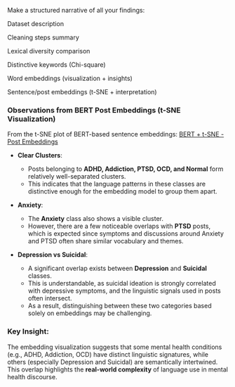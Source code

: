 Make a structured narrative of all your findings:

Dataset description

Cleaning steps summary

Lexical diversity comparison

Distinctive keywords (Chi-square)

Word embeddings (visualization + insights)

Sentence/post embeddings (t-SNE + interpretation)



### Observations from BERT Post Embeddings (t-SNE Visualization)

From the t-SNE plot of BERT-based sentence embeddings:
[BERT + t-SNE -Post Embeddings](https://github.com/TuliDas/MindScan-NLP/blob/main/images/eda/embeddings/BERT_tSNE_Post_Embeddings.png)
- **Clear Clusters**:  
  - Posts belonging to **ADHD, Addiction, PTSD, OCD, and Normal** form relatively well-separated clusters.  
  - This indicates that the language patterns in these classes are distinctive enough for the embedding model to group them apart.

- **Anxiety**:  
  - The **Anxiety** class also shows a visible cluster.  
  - However, there are a few noticeable overlaps with **PTSD** posts, which is expected since symptoms and discussions around Anxiety and PTSD often share similar vocabulary and themes.

- **Depression vs Suicidal**:  
  - A significant overlap exists between **Depression** and **Suicidal** classes.  
  - This is understandable, as suicidal ideation is strongly correlated with depressive symptoms, and the linguistic signals used in posts often intersect.  
  - As a result, distinguishing between these two categories based solely on embeddings may be challenging.

### Key Insight:
The embedding visualization suggests that some mental health conditions (e.g., ADHD, Addiction, OCD) have distinct linguistic signatures, while others (especially Depression and Suicidal) are semantically intertwined. This overlap highlights the **real-world complexity** of language use in mental health discourse.
